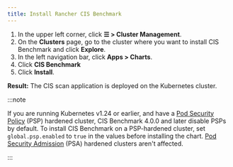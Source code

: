 ```yaml
---
title: Install Rancher CIS Benchmark
---
```


<head>
  <link rel="canonical" href="https://ranchermanager.docs.rancher.com/how-to-guides/advanced-user-guides/cis-scan-guides/install-rancher-cis-benchmark"/>
</head>

1. In the upper left corner, click **☰ > Cluster Management**.
1. On the **Clusters** page, go to the cluster where you want to install CIS Benchmark and click **Explore**.
1. In the left navigation bar, click **Apps > Charts**.
1. Click **CIS Benchmark**
1. Click **Install**.

**Result:** The CIS scan application is deployed on the Kubernetes cluster.

:::note

If you are running Kubernetes v1.24 or earlier, and have a [Pod Security Policy](../../rancher-administration/authentication-permissions-and-global-configuration/create-pod-security-policies.md) (PSP) hardened cluster, CIS Benchmark 4.0.0 and later disable PSPs by default. To install CIS Benchmark on a PSP-hardened cluster, set `global.psp.enabled` to `true` in the values before installing the chart. [Pod Security Admission](../../rancher-administration/authentication-permissions-and-global-configuration/pod-security-standards.md) (PSA) hardened clusters aren't affected.

:::
